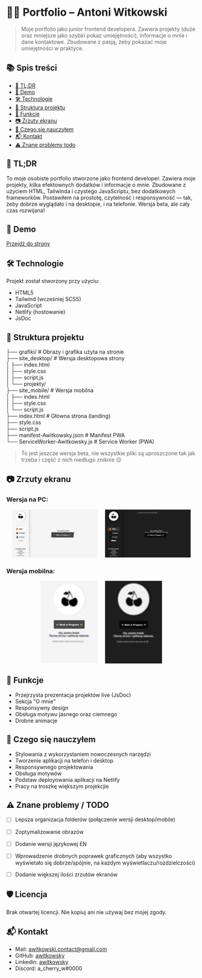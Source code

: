 # 🧑‍💻 Portfolio – Antoni Witkowski

> Moje portfolio jako junior frontend developera. Zawiera projekty (duże oraz mniejsze jako szybki pokaz umiejętności), informacje o mnie i dane kontaktowe. Zbudowane z pasją, żeby pokazać moje umiejętności w praktyce.

## 📚 Spis treści

- [🧠 TL;DR](#-tldr)
- [🔗 Demo](#-demo)
- [🛠️ Technologie](#️-technologie)
- [🧭 Struktura projektu](#-struktura-projektu)
- [📌 Funkcje](#-funkcje)
- [📷 Zrzuty ekranu](#-zrzuty-ekranu)
- [🧠 Czego się nauczyłem](#-czego-się-nauczyłem)
- [📬 Kontakt](#-kontakt)
- [⚠️ Znane problemy  todo](#️-znane-problemy--todo)


## 🧠 TL;DR

To moje osobiste portfolio stworzone jako frontend developer. Zawiera moje projekty, kilka efektownych dodatków i informacje o mnie. Zbudowane z użyciem HTML, Tailwinda i czystego JavaScriptu, bez dodatkowych frameworków. 
Postawiłem na prostotę, czytelność i responsywność — tak, żeby dobrze wyglądało i na desktopie, i na telefonie. Wersja beta, ale cały czas rozwijana!


## 🔗 Demo

[Przejdź do strony](https://awitkowsky.netlify.app/)


## 🛠️ Technologie

Projekt został stworzony przy użyciu:

- HTML5
- Tailwind (wcześniej SCSS)
- JavaScript
- Netlify (hostowanie)
- JsDoc


## 🧭 Struktura projektu

├── grafiki/ # Obrazy i grafika użyta na stronie  
├── site_desktop/ # Wersja desktopowa strony  
│ ├── index.html  
│ ├── style.css  
│ ├── script.js  
│ └── projekty/   
├── site_mobile/ # Wersja mobilna  
│ ├── index.html  
│ ├── style.css  
│ └── script.js  
├── index.html # Główna strona (landing)  
├── style.css  
├── script.js  
├── manifest-Awitkowsky.json # Manifest PWA  
└── ServiceWorker-Awitkowsky.js # Service Worker (PWA) 

> To jest jeszcze wersja beta, nie wszystkie pliki są uproszczone tak jak trzeba i część z nich niedługo zniknie 😉
  
  
## 📷 Zrzuty ekranu

### Wersja na PC:
<div align="center">
  <img src="https://github.com/awitkowsky/site/blob/main/grafiki/ss01_light.png" width="45%" />
  &nbsp;&nbsp;&nbsp;
  <img src="https://github.com/awitkowsky/site/blob/main/grafiki/ss01_dark.png" width="45%" />
</div>

### Wersja mobilna:
<div align="center">
  <img src="https://github.com/awitkowsky/site/blob/main/grafiki/ss02_light.png" width="30%" />
  &nbsp;&nbsp;&nbsp;
  <img src="https://github.com/awitkowsky/site/blob/main/grafiki/ss02_dark.png" width="30%" />
</div>


## 📌 Funkcje

- Przejrzysta prezentacja projektów live (JsDoc)
- Sekcja "O mnie"
- Responsywny design
- Obsługa motywu jasnego oraz ciemnego
- Drobne animacje


## 🧠 Czego się nauczyłem

- Stylowania z wykorzystaniem nowoczesnych narzędzi
- Tworzenie aplikacji na telefon i desktop
- Responsywnego projektowania
- Obsługa motywów
- Podstaw deployowania aplikacji na Netlify
- Pracy na troszkę większym projekcjie


## ⚠️ Znane problemy / TODO

- [ ] Lepsza organizacja folderów (połączenie wersji desktop/mobile)
- [ ] Zoptymalizowanie obrazów
- [ ] Dodanie wersji językowej EN
- [ ] Wprowadzenie drobnych poprawek graficznych (aby wszystko wyświetało się dobrze/spójnie, na każdym wyświetlaczu/rozdzielczości)
- [ ] Dodanie większej ilości zrzutów ekranów


## 🛡️ Licencja

Brak otwartej licencji. Nie kopiuj ani nie używaj bez mojej zgody.



## 📬 Kontakt

- Mail: awitkowski.contact@gmail.com
- GitHub: [awitkowsky](https://github.com/awitkowsky)
- Linkedin: [awitkowsky](https://www.linkedin.com/in/antoniwitkowski/)
- Discord: a_cherry_w#0000
